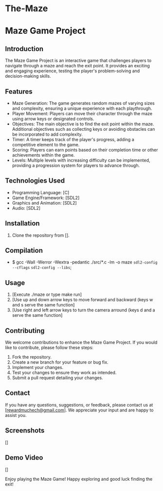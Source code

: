 # The-Maze
# Maze Game Project

## Introduction
The Maze Game Project is an interactive game that challenges players to navigate through a maze and reach the exit point. It provides an exciting and engaging experience, testing the player's problem-solving and decision-making skills.

## Features
- Maze Generation: The game generates random mazes of varying sizes and complexity, ensuring a unique experience with each playthrough.
- Player Movement: Players can move their character through the maze using arrow keys or designated controls.
- Objectives: The main objective is to find the exit point within the maze. Additional objectives such as collecting keys or avoiding obstacles can be incorporated to add complexity.
- Timer: A timer keeps track of the player's progress, adding a competitive element to the game.
- Scoring: Players can earn points based on their completion time or other achievements within the game.
- Levels: Multiple levels with increasing difficulty can be implemented, providing a progression system for players to advance through.

## Technologies Used
- Programming Language: [C]
- Game Engine/Framework: [SDL2]
- Graphics and Animation: [SDL2]
- Audio: [SDL2]

## Installation
1. Clone the repository from [].
## Compilation
- $ gcc -Wall -Werror -Wextra -pedantic ./src/*.c -lm -o maze `sdl2-config --cflags` `sdl2-config --libs`;
## Usage
1. [Execute ./maze or type make run]
2. [Use up and down arrow keys to move forward and backward (keys w and s serve the same function]
3. [Use right and left arrow keys to turn the camera arround (keys d and a serve the same function]

## Contributing
We welcome contributions to enhance the Maze Game Project. If you would like to contribute, please follow these steps:
1. Fork the repository.
2. Create a new branch for your feature or bug fix.
3. Implement your changes.
4. Test your changes to ensure they work as intended.
5. Submit a pull request detailing your changes.

## Contact
If you have any questions, suggestions, or feedback, please contact us at [rewardmuchech@gmail.com]. We appreciate your input and are happy to assist you.

## Screenshots
[]

## Demo Video
[]

Enjoy playing the Maze Game! Happy exploring and good luck finding the exit!
